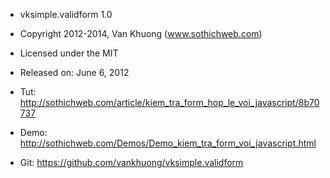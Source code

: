 * vksimple.validform 1.0

* Copyright 2012-2014, Van Khuong (www.sothichweb.com)
* Licensed under the MIT
* Released on: June 6, 2012

* Tut: http://sothichweb.com/article/kiem_tra_form_hop_le_voi_javascript/8b70737
* Demo: http://sothichweb.com/Demos/Demo_kiem_tra_form_voi_javascript.html

* Git: https://github.com/vankhuong/vksimple.validform